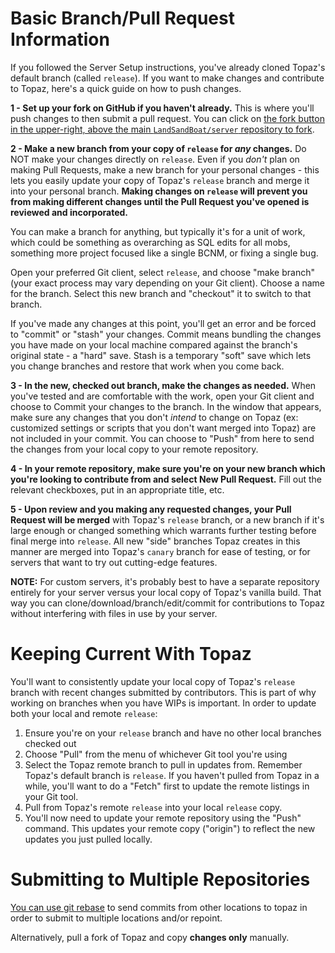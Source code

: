 # Basic Branch/Pull Request Information
If you followed the Server Setup instructions, you've already cloned Topaz's default branch (called `release`). If you want to make changes and contribute to Topaz, here's a quick guide on how to push changes.

**1 - Set up your fork on GitHub if you haven't already.** This is where you'll push changes to then submit a pull request. You can click on [the fork button in the upper-right, above the main `LandSandBoat/server` repository to fork](https://raw.githubusercontent.com/wiki/LandSandBoat/server/images/github-fork.png).

**2 - Make a new branch from your copy of `release` for _any_ changes.** Do NOT make your changes directly on `release`. Even if you _don't_ plan on making Pull Requests, make a new branch for your personal changes - this lets you easily update your copy of Topaz's `release` branch and merge it into your personal branch. **Making changes on `release` will prevent you from making different changes until the Pull Request you've opened is reviewed and incorporated.**

You can make a branch for anything, but typically it's for a unit of work, which could be something as overarching as SQL edits for all mobs, something more project focused like a single BCNM, or fixing a single bug.

Open your preferred Git client, select `release`, and choose "make branch" (your exact process may vary depending on your Git client). Choose a name for the branch. Select this new branch and "checkout" it to switch to that branch.

If you've made any changes at this point, you'll get an error and be forced to "commit" or "stash" your changes. Commit means bundling the changes you have made on your local machine compared against the branch's original state - a "hard" save. Stash is a temporary "soft" save which lets you change branches and restore that work when you come back. 

**3 - In the new, checked out branch, make the changes as needed.** When you've tested and are comfortable with the work, open your Git client and choose to Commit your changes to the branch. In the window that appears, make sure any changes that you don't _intend_ to change on Topaz (ex: customized settings or scripts that you don't want merged into Topaz) are not included in your commit. You can choose to "Push" from here to send the changes from your local copy to your remote repository. 

**4 - In your remote repository, make sure you're on your new branch which you're looking to contribute from and select New Pull Request.** Fill out the relevant checkboxes, put in an appropriate title, etc.

**5 - Upon review and you making any requested changes, your Pull Request will be merged** with Topaz's `release` branch, or a new branch if it's large enough or changed something which warrants further testing before final merge into `release`. All new "side" branches Topaz creates in this manner are merged into Topaz's `canary` branch for ease of testing, or for servers that want to try out cutting-edge features.

**NOTE:** For custom servers, it's probably best to have a separate repository entirely for your server versus your local copy of Topaz's vanilla build. That way you can clone/download/branch/edit/commit for contributions to Topaz without interfering with files in use by your server.

# Keeping Current With Topaz
You'll want to consistently update your local copy of Topaz's `release` branch with recent changes submitted by contributors. This is part of why working on branches when you have WIPs is important. In order to update both your local and remote `release`:
1. Ensure you're on your `release` branch and have no other local branches checked out
2. Choose "Pull" from the menu of whichever Git tool you're using
3. Select the Topaz remote branch to pull in updates from. Remember Topaz's default branch is `release`. If you haven't pulled from Topaz in a while, you'll want to do a "Fetch" first to update the remote listings in your Git tool.
4. Pull from Topaz's remote `release` into your local `release` copy. 
5. You'll now need to update your remote repository using the "Push" command. This updates your remote copy ("origin") to reflect the new updates you just pulled locally.

# Submitting to Multiple Repositories
[You can use git rebase](https://github.com/edx/edx-platform/wiki/How-to-Rebase-a-Pull-Request) to send commits from other locations to topaz in order to submit to multiple locations and/or repoint.

Alternatively, pull a fork of Topaz and copy **changes only** manually. 

